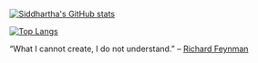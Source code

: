 [![Siddhartha's GitHub stats](https://github-readme-stats.vercel.app/api?username=slahiri&count_private=true&show_icons=true&theme=dracula)](https://github.com/slahiri)

[![Top Langs](https://github-readme-stats.vercel.app/api/top-langs/?username=slahiri)](https://github.com/slahiri/)



“What I cannot create, I do not understand.” – [Richard Feynman](https://en.m.wikiquote.org/wiki/Richard_Feynman)
